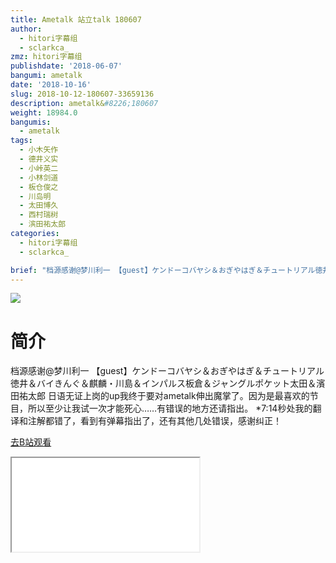 ```yaml
---
title: Ametalk 站立talk 180607
author:
  - hitori字幕组
  - sclarkca_
zmz: hitori字幕组
publishdate: '2018-06-07'
bangumi: ametalk
date: '2018-10-16'
slug: 2018-10-12-180607-33659136
description: ametalk&#8226;180607
weight: 18984.0
bangumis:
  - ametalk
tags:
  - 小木矢作
  - 德井义实
  - 小峠英二
  - 小林剑道
  - 板仓俊之
  - 川岛明
  - 太田博久
  - 西村瑞树
  - 滨田祐太郎
categories:
  - hitori字幕组
  - sclarkca_

brief: "档源感谢@梦川利一 【guest】ケンドーコバヤシ＆おぎやはぎ＆チュートリアル徳井＆バイきんぐ＆麒麟・川島＆インパルス板倉＆ジャングルポケット太田＆濱田祐太郎 日语无证上岗的up我终于要对ametalk伸出魔掌了。因为是最喜欢的节目，所以至少让我试一次才能死心……有错误的地方还请指出。 *7:14秒处我的翻译和注解都错了，看到有弹幕指出了，还有其他几处错误，感谢纠正！"
---
```

![](https://i.imgur.com/mm1gd65.jpg)
# 简介  
档源感谢@梦川利一
【guest】ケンドーコバヤシ＆おぎやはぎ＆チュートリアル徳井＆バイきんぐ＆麒麟・川島＆インパルス板倉＆ジャングルポケット太田＆濱田祐太郎
日语无证上岗的up我终于要对ametalk伸出魔掌了。因为是最喜欢的节目，所以至少让我试一次才能死心……有错误的地方还请指出。
*7:14秒处我的翻译和注解都错了，看到有弹幕指出了，还有其他几处错误，感谢纠正！  

[去B站观看](https://www.bilibili.com/video/av33659136/)
<div class ="resp-container"><iframe class="testiframe" src="//player.bilibili.com/player.html?aid=33659136"", scrolling="no", allowfullscreen="true" > </iframe></div> 

